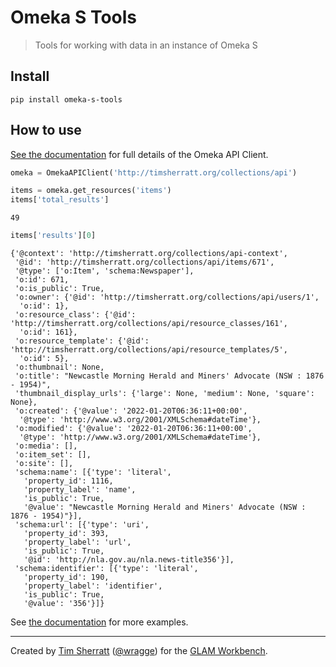 # Omeka S Tools
> Tools for working with data in an instance of Omeka S


## Install

`pip install omeka-s-tools`

## How to use

[See the documentation](https://wragge.github.io/omeka_s_tools/api.html) for full details of the Omeka API Client.

```python
omeka = OmekaAPIClient('http://timsherratt.org/collections/api')
```

```python
items = omeka.get_resources('items')
items['total_results']
```




    49



```python
items['results'][0]
```




    {'@context': 'http://timsherratt.org/collections/api-context',
     '@id': 'http://timsherratt.org/collections/api/items/671',
     '@type': ['o:Item', 'schema:Newspaper'],
     'o:id': 671,
     'o:is_public': True,
     'o:owner': {'@id': 'http://timsherratt.org/collections/api/users/1',
      'o:id': 1},
     'o:resource_class': {'@id': 'http://timsherratt.org/collections/api/resource_classes/161',
      'o:id': 161},
     'o:resource_template': {'@id': 'http://timsherratt.org/collections/api/resource_templates/5',
      'o:id': 5},
     'o:thumbnail': None,
     'o:title': "Newcastle Morning Herald and Miners' Advocate (NSW : 1876 - 1954)",
     'thumbnail_display_urls': {'large': None, 'medium': None, 'square': None},
     'o:created': {'@value': '2022-01-20T06:36:11+00:00',
      '@type': 'http://www.w3.org/2001/XMLSchema#dateTime'},
     'o:modified': {'@value': '2022-01-20T06:36:11+00:00',
      '@type': 'http://www.w3.org/2001/XMLSchema#dateTime'},
     'o:media': [],
     'o:item_set': [],
     'o:site': [],
     'schema:name': [{'type': 'literal',
       'property_id': 1116,
       'property_label': 'name',
       'is_public': True,
       '@value': "Newcastle Morning Herald and Miners' Advocate (NSW : 1876 - 1954)"}],
     'schema:url': [{'type': 'uri',
       'property_id': 393,
       'property_label': 'url',
       'is_public': True,
       '@id': 'http://nla.gov.au/nla.news-title356'}],
     'schema:identifier': [{'type': 'literal',
       'property_id': 190,
       'property_label': 'identifier',
       'is_public': True,
       '@value': '356'}]}



See [the documentation](https://wragge.github.io/omeka_s_tools/api.html) for more examples.

----
Created by [Tim Sherratt](https://timsherratt.org) ([@wragge](https://twitter.com/wragge)) for the [GLAM Workbench](https://glam-workbench.net/).
